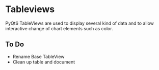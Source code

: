 # Tableviews

PyQt6 TableViews are used to display several kind of data and to allow interactive change of chart elements such as color. 

## To Do

* Rename Base TableView
* Clean up  table and document